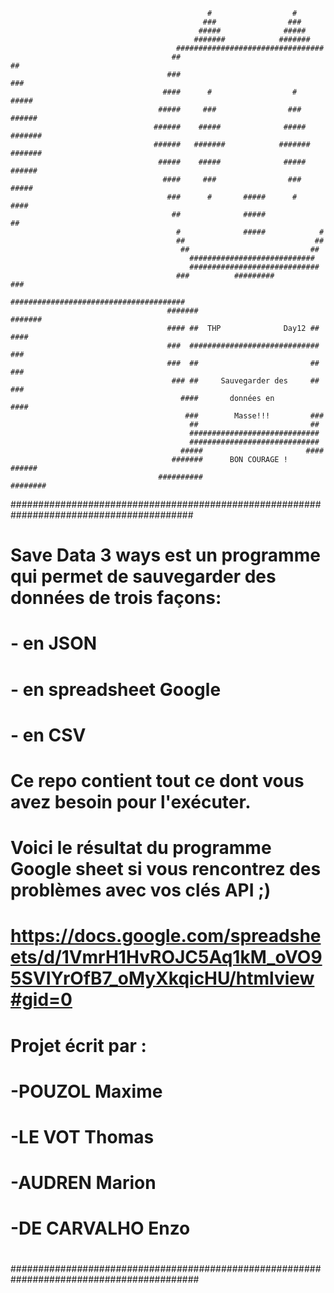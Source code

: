                                                 #                  #                                      
                                               ###                ###
                                              #####              #####
                                             #######            #######
                                         #################################
                                        ##                               ##
                                       ###                               ###
                                      ####      #                  #     #####
                                     #####     ###                ###    ######
                                    ######    #####              #####   #######
                                    ######   #######            #######  #######
                                     #####    #####              #####   ######
                                      ####     ###                ###    #####
                                       ###      #       #####      #     ####
                                        ##              #####            ##
                                         #              #####            #
                                         ##                             ## 
                                          ##                           ## 
                                            ############################
                                            #############################
                                         ###          #########         ###
                                       #######################################
                                       #######                         #######
                                       #### ##  THP              Day12 ## ####
                                       ###  #############################  ###
                                       ###  ##                         ##  ###
                                        ### ##     Sauvegarder des     ## ###
                                          ####       données en        ####
                                           ###        Masse!!!         ###
                                            ##                         ##
                                            #############################
                                            #############################
                                          #####                       ####
                                        #######      BON COURAGE !    ######
                                     ##########                       ########					
#########################################################################################   
#
# Save Data 3 ways est un programme qui permet de sauvegarder des données de trois façons:
#       - en JSON
#       - en spreadsheet Google
#       - en CSV
#       
# Ce repo contient tout ce dont vous avez besoin pour l'exécuter.
#      
# Voici le résultat du programme Google sheet si vous rencontrez des problèmes avec vos clés API ;)  
# https://docs.google.com/spreadsheets/d/1VmrH1HvROJC5Aq1kM_oVO95SVIYrOfB7_oMyXkqicHU/htmlview#gid=0
#      
#
#
#						Projet écrit par :	                                                     					                                             #                          
#  -POUZOL Maxime                                                                                                         	 
#  -LE VOT Thomas														                                                                         
#  -AUDREN Marion														  
#  -DE CARVALHO Enzo													         
#
# 
                                
##########################################################################################












